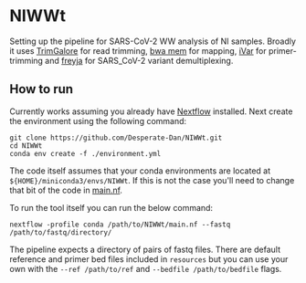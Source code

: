 # NIWWt
Setting up the pipeline for SARS-CoV-2 WW analysis of NI samples. Broadly it uses [TrimGalore](https://github.com/FelixKrueger/TrimGalore) for read trimming, [bwa mem](https://github.com/lh3/bwa) for mapping, [iVar](https://github.com/andersen-lab/ivar) for primer-trimming and [freyja](https://github.com/andersen-lab/Freyja) for SARS_CoV-2 variant demultiplexing.

## How to run
Currently works assuming you already have [Nextflow](https://www.nextflow.io/docs/latest/install.html) installed. Next create the environment using the following command:
```
git clone https://github.com/Desperate-Dan/NIWWt.git
cd NIWWt
conda env create -f ./environment.yml
```
The code itself assumes that your conda environments are located at ```${HOME}/miniconda3/envs/NIWWt```. If this is not the case you'll need to change that bit of the code in [main.nf](https://github.com/Desperate-Dan/NIWWt/blob/main/main.nf).

To run the tool itself you can run the below command:
```
nextflow -profile conda /path/to/NIWWt/main.nf --fastq /path/to/fastq/directory/
```
The pipeline expects a directory of pairs of fastq files. There are default reference and primer bed files included in ```resources``` but you can use your own with the ```--ref /path/to/ref``` and ```--bedfile /path/to/bedfile``` flags.
